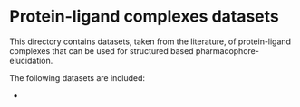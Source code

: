 #  Protein-ligand complexes datasets

This directory contains datasets, taken from the literature, of protein-ligand complexes
that can be used for structured based pharmacophore-elucidation.

The following datasets are included:

-